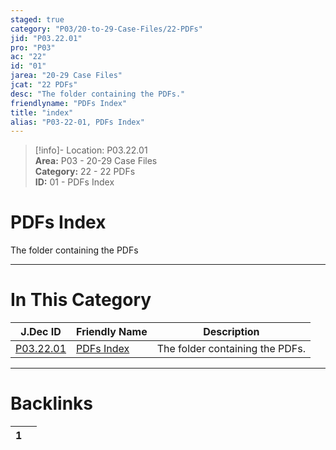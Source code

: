 ```yaml
---  
staged: true  
category: "P03/20-to-29-Case-Files/22-PDFs"  
jid: "P03.22.01"  
pro: "P03"  
ac: "22"  
id: "01"  
jarea: "20-29 Case Files"  
jcat: "22 PDFs"  
desc: "The folder containing the PDFs."  
friendlyname: "PDFs Index"  
title: "index"  
alias: "P03-22-01, PDFs Index"  
---  
```

>[!info]- Location: P03.22.01  
>**Area:** P03 - 20-29 Case Files  
>**Category:** 22 - 22 PDFs  
>**ID:** 01 - PDFs Index  
  
# PDFs Index  
  
The folder containing the PDFs  
   
  
  
---  
# In This Category  
  
| J.Dec ID                                                                      | Friendly Name                                                                  | Description                     |  
| ----------------------------------------------------------------------------- | ------------------------------------------------------------------------------ | ------------------------------- |  
| [P03.22.01](index.md#) | [PDFs Index](index.md#) | The folder containing the PDFs. |  
  
  
---  
# Backlinks  
<div><table class="dataview table-view-table"><thead class="table-view-thead"><tr class="table-view-tr-header"><th class="table-view-th"><span></span><span class="dataview small-text">1</span></th><th class="table-view-th"><span></span></th></tr></thead><tbody class="table-view-tbody"></tbody></table></div>